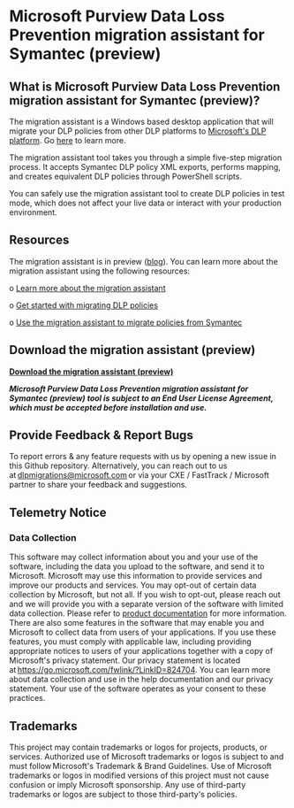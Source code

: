 # Microsoft Purview Data Loss Prevention migration assistant for Symantec (preview)


## What is Microsoft Purview Data Loss Prevention migration assistant for Symantec (preview)? 

The migration assistant is a Windows based desktop application that will migrate your DLP policies from other DLP platforms to [Microsoft's DLP platform](https://aka.ms/dlpweb). Go [here](https://learn.microsoft.com/en-us/microsoft-365/compliance/dlp-learn-about-dlp?view=o365-worldwide) to learn more.

The migration assistant tool takes you through a simple five-step migration process. It accepts Symantec DLP policy XML exports, performs mapping, and creates equivalent DLP policies through PowerShell scripts. 

You can safely use the migration assistant tool to create DLP policies in test mode, which does not affect your live data or interact with your production environment. 

## Resources

The migration assistant is in preview ([blog](https://aka.ms/DLPMigrationAssistantBlog)). You can learn more about the migration assistant using the following resources:

o [Learn more about the migration assistant](https://go.microsoft.com/fwlink/?linkid=2221301)

o	[Get started with migrating DLP policies](https://go.microsoft.com/fwlink/?linkid=2220871)

o	[Use the migration assistant to migrate policies from Symantec](https://go.microsoft.com/fwlink/?linkid=2221302)

## Download the migration assistant (preview)

[**Download the migration assistant (preview)**](https://aka.ms/downloadTool)

 _**Microsoft Purview Data Loss Prevention migration assistant for Symantec (preview) tool is subject to an End User License Agreement, which must be accepted before installation and use.**_

## Provide Feedback & Report Bugs 

To report errors & any feature requests with us by opening a new issue in this Github repository. Alternatively, you can reach out to us at dlpmigrations@microsoft.com or via your CXE / FastTrack / Microsoft partner to share your feedback and suggestions. 

## Telemetry Notice 

### Data Collection 
This software may collect information about you and your use of the software, including the data you upload to the software, and send it to Microsoft. Microsoft may use this information to provide services and improve our products and services. You may opt-out of certain data collection by Microsoft, but not all.  If you wish to opt-out, please reach out and we will provide you with a separate version of the software with limited data collection.  Please refer to [product documentation](https://aka.ms/DLPMigrationAssistantDocs) for more information. There are also some features in the software that may enable you and Microsoft to collect data from users of your applications. If you use these features, you must comply with applicable law, including providing appropriate notices to users of your applications together with a copy of Microsoft's privacy statement. Our privacy statement is located at https://go.microsoft.com/fwlink/?LinkID=824704. You can learn more about data collection and use in the help documentation and our privacy statement. Your use of the software operates as your consent to these practices. 

## Trademarks 

This project may contain trademarks or logos for projects, products, or services. Authorized use of Microsoft trademarks or logos is subject to and must follow Microsoft's Trademark & Brand Guidelines. Use of Microsoft trademarks or logos in modified versions of this project must not cause confusion or imply Microsoft sponsorship. Any use of third-party trademarks or logos are subject to those third-party's policies. 
 

